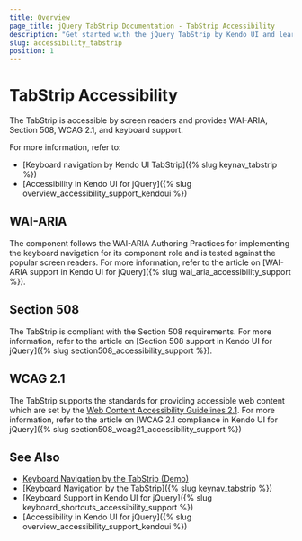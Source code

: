 ```yaml
---
title: Overview
page_title: jQuery TabStrip Documentation - TabStrip Accessibility
description: "Get started with the jQuery TabStrip by Kendo UI and learn about its accessibility support for WAI-ARIA, Section 508, and WCAG 2.1."
slug: accessibility_tabstrip
position: 1
---
```


# TabStrip Accessibility

The TabStrip is accessible by screen readers and provides WAI-ARIA, Section 508, WCAG 2.1, and keyboard support.

For more information, refer to:
* [Keyboard navigation by Kendo UI TabStrip]({% slug keynav_tabstrip %})
* [Accessibility in Kendo UI for jQuery]({% slug overview_accessibility_support_kendoui %})

## WAI-ARIA

The component follows the WAI-ARIA Authoring Practices for implementing the keyboard navigation for its component role and is tested against the popular screen readers. For more information, refer to the article on [WAI-ARIA support in Kendo UI for jQuery]({% slug wai_aria_accessibility_support %}).

## Section 508

The TabStrip is compliant with the Section 508 requirements. For more information, refer to the article on [Section 508 support in Kendo UI for jQuery]({% slug section508_accessibility_support %}).

## WCAG 2.1

The TabStrip supports the standards for providing accessible web content which are set by the [Web Content Accessibility Guidelines 2.1](https://www.w3.org/TR/WCAG/). For more information, refer to the article on [WCAG 2.1 compliance in Kendo UI for jQuery]({% slug section508_wcag21_accessibility_support %})

## See Also

* [Keyboard Navigation by the TabStrip (Demo)](https://demos.telerik.com/kendo-ui/tabstrip/keyboard-navigation)
* [Keyboard Navigation by the TabStrip]({% slug keynav_tabstrip %})
* [Keyboard Support in Kendo UI for jQuery]({% slug keyboard_shortcuts_accessibility_support %})
* [Accessibility in Kendo UI for jQuery]({% slug overview_accessibility_support_kendoui %})
